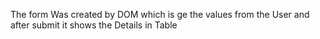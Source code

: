 The form Was created by DOM which is ge the values from the User and after submit it shows the Details in Table
